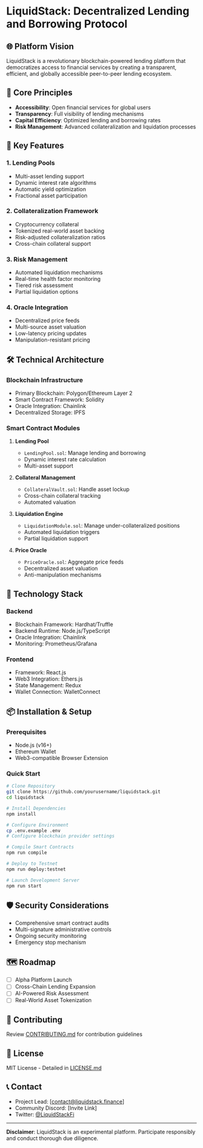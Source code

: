 # LiquidStack: Decentralized Lending and Borrowing Protocol

## 🌐 Platform Vision

LiquidStack is a revolutionary blockchain-powered lending platform that democratizes access to financial services by creating a transparent, efficient, and globally accessible peer-to-peer lending ecosystem.

## 🔑 Core Principles

- **Accessibility**: Open financial services for global users
- **Transparency**: Full visibility of lending mechanisms
- **Capital Efficiency**: Optimized lending and borrowing rates
- **Risk Management**: Advanced collateralization and liquidation processes

## 🚀 Key Features

### 1. Lending Pools
- Multi-asset lending support
- Dynamic interest rate algorithms
- Automatic yield optimization
- Fractional asset participation

### 2. Collateralization Framework
- Cryptocurrency collateral
- Tokenized real-world asset backing
- Risk-adjusted collateralization ratios
- Cross-chain collateral support

### 3. Risk Management
- Automated liquidation mechanisms
- Real-time health factor monitoring
- Tiered risk assessment
- Partial liquidation options

### 4. Oracle Integration
- Decentralized price feeds
- Multi-source asset valuation
- Low-latency pricing updates
- Manipulation-resistant pricing

## 🛠 Technical Architecture

### Blockchain Infrastructure
- Primary Blockchain: Polygon/Ethereum Layer 2
- Smart Contract Framework: Solidity
- Oracle Integration: Chainlink
- Decentralized Storage: IPFS

### Smart Contract Modules
1. **Lending Pool**
    - `LendingPool.sol`: Manage lending and borrowing
    - Dynamic interest rate calculation
    - Multi-asset support

2. **Collateral Management**
    - `CollateralVault.sol`: Handle asset lockup
    - Cross-chain collateral tracking
    - Automated valuation

3. **Liquidation Engine**
    - `LiquidationModule.sol`: Manage under-collateralized positions
    - Automated liquidation triggers
    - Partial liquidation support

4. **Price Oracle**
    - `PriceOracle.sol`: Aggregate price feeds
    - Decentralized asset valuation
    - Anti-manipulation mechanisms

## 🔧 Technology Stack

### Backend
- Blockchain Framework: Hardhat/Truffle
- Backend Runtime: Node.js/TypeScript
- Oracle Integration: Chainlink
- Monitoring: Prometheus/Grafana

### Frontend
- Framework: React.js
- Web3 Integration: Ethers.js
- State Management: Redux
- Wallet Connection: WalletConnect

## 📦 Installation & Setup

### Prerequisites
- Node.js (v16+)
- Ethereum Wallet
- Web3-compatible Browser Extension

### Quick Start
```bash
# Clone Repository
git clone https://github.com/yourusername/liquidstack.git
cd liquidstack

# Install Dependencies
npm install

# Configure Environment
cp .env.example .env
# Configure blockchain provider settings

# Compile Smart Contracts
npm run compile

# Deploy to Testnet
npm run deploy:testnet

# Launch Development Server
npm run start
```

## 🛡️ Security Considerations
- Comprehensive smart contract audits
- Multi-signature administrative controls
- Ongoing security monitoring
- Emergency stop mechanism

## 🗺️ Roadmap
- [ ] Alpha Platform Launch
- [ ] Cross-Chain Lending Expansion
- [ ] AI-Powered Risk Assessment
- [ ] Real-World Asset Tokenization

## 🤝 Contributing
Review [CONTRIBUTING.md](CONTRIBUTING.md) for contribution guidelines

## 📄 License
MIT License - Detailed in [LICENSE.md](LICENSE.md)

## 📞 Contact
- Project Lead: [contact@liquidstack.finance]
- Community Discord: [Invite Link]
- Twitter: [@LiquidStackFi](https://twitter.com/placeholder)

---

**Disclaimer**: LiquidStack is an experimental platform. Participate responsibly and conduct thorough due diligence.
